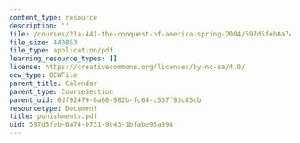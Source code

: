 ```yaml
---
content_type: resource
description: ''
file: /courses/21a-441-the-conquest-of-america-spring-2004/597d5feb0a74b7319c431bfabe95a998_punishments.pdf
file_size: 440853
file_type: application/pdf
learning_resource_types: []
license: https://creativecommons.org/licenses/by-nc-sa/4.0/
ocw_type: OCWFile
parent_title: Calendar
parent_type: CourseSection
parent_uid: 0df92479-6a60-982b-fc64-c537f93c85db
resourcetype: Document
title: punishments.pdf
uid: 597d5feb-0a74-b731-9c43-1bfabe95a998
---
```

